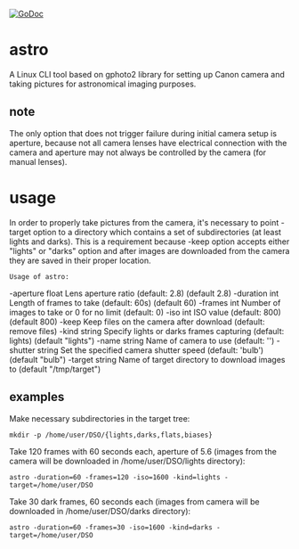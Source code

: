 [![GoDoc](https://godoc.org/github.com/phalaaxx/astro?status.svg)](https://godoc.org/github.com/phalaaxx/astro)

# astro
A Linux CLI tool based on gphoto2 library for setting up Canon camera and taking pictures for astronomical imaging purposes.

## note
The only option that does not trigger failure during initial camera setup is aperture, because not all camera lenses have
electrical connection with the camera and aperture may not always be controlled by the camera (for manual lenses).

# usage
In order to properly take pictures from the camera, it's necessary to point -target option to a directory which contains
a set of subdirectories (at least lights and darks). This is a requirement because -keep option accepts either "lights" or
"darks" option and after images are downloaded from the camera they are saved in their proper location.

	Usage of astro:
  -aperture float
        Lens aperture ratio (default: 2.8) (default 2.8)
  -duration int
        Length of frames to take (default: 60s) (default 60)
  -frames int
        Number of images to take or 0 for no limit (default: 0)
  -iso int
        ISO value (default: 800) (default 800)
  -keep
        Keep files on the camera after download (default: remove files)
  -kind string
        Specify lights or darks frames capturing (default: lights) (default "lights")
  -name string
        Name of camera to use (default: '')
  -shutter string
        Set the specified camera shutter speed (default: 'bulb') (default "bulb")
  -target string
        Name of target directory to download images to (default "/tmp/target")


## examples

Make necessary subdirectories in the target tree:

	mkdir -p /home/user/DSO/{lights,darks,flats,biases}

Take 120 frames with 60 seconds each, aperture of 5.6 (images from the camera will be downloaded in /home/user/DSO/lights directory):

	astro -duration=60 -frames=120 -iso=1600 -kind=lights -target=/home/user/DSO

Take 30 dark frames, 60 seconds each (images from camera will be downloaded in /home/user/DSO/darks directory):

	astro -duration=60 -frames=30 -iso=1600 -kind=darks -target=/home/user/DSO
